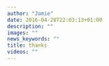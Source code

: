 ```yaml
---
author: "Jamie"
date: 2016-04-28T22:03:13+01:00
description: ""
images: ""
news_keywords: ""
title: thanks
videos: ""
---
```

